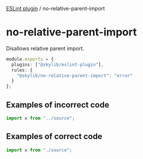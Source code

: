 [ESLint plugin](https://ilyub.github.io/eslint-plugin/) / no-relative-parent-import

# no-relative-parent-import

Disallows relative parent import.

```ts
module.exports = {
  plugins: ["@skylib/eslint-plugin"],
  rules: {
    "@skylib/no-relative-parent-import": "error"
  }
};
```

## Examples of incorrect code

```ts
import x from "../source";
```

## Examples of correct code

```ts
import x from "./source";
```